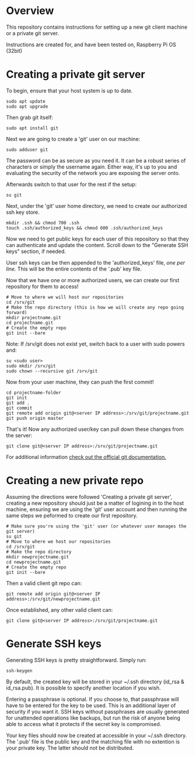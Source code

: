 # Overview
This repository contains instructions for setting up a new git client machine or a private git server.

Instructions are created for, and have been tested on, Raspberry Pi OS (32bit)

# Creating a private git server
To begin, ensure that your host system is up to date.
```
sudo apt update
sudo apt upgrade
```

Then grab git itself:
```
sudo apt install git
```

Next we are going to create a 'git' user on our machine:
```
sudo adduser git
```
The password can be as secure as you need it. It can be a robust series of characters or simply the username again. Either way, it's up to you and evaluating the security of the network you are exposing the server onto.

Afterwards switch to that user for the rest if the setup:
```
su git
```

Next, under the 'git' user home directory, we need to create our authorized ssh key store.
```
mkdir .ssh && chmod 700 .ssh
touch .ssh/authorized_keys && chmod 600 .ssh/authorized_keys
```
Now we need to get public keys for each user of this repository so that they can authenticate and update the content. Scroll down to the "Generate SSH keys" section, if needed.

User ssh keys can be then appended to the 'authorized_keys' file, *one per line.* This will be the entire contents of the '.pub' key file.

Now that we have one or more authorized users, we can create our first repository for them to access!
```
# Move to where we will host our repositories
cd /srv/git
# Make the repo directory (this is how we will create any repo going forward)
mkdir projectname.git
cd projectname.git
# Create the empty repo
git init --bare
```
Note: If /srv/git does not exist yet, switch back to a user with sudo powers and:
```
su <sudo user>
sudo mkdir /srv/git
sudo chown --recursive git /srv/git
```

Now from your user machine, they can push the first commit!
```
cd projectname-folder
git init
git add .
git commit
git remote add origin git@<server IP address>:/srv/git/projectname.git
git push origin master
```

That's it! Now any authorized user/key can pull down these changes from the server:
```
git clone git@<server IP address>:/srv/git/projectname.git
```

For additional information [check out the official git documentation.](https://git-scm.com/book/en/v2/Git-on-the-Server-Setting-Up-the-Server)

# Creating a new private repo
Assuming the directions were followed 'Creating a private git server', creating a new repository should just be a matter of logining in to the host machine, ensuring we are using the 'git' user account and then running the same steps we peformed to create our first repository.

```
# Make sure you're using the 'git' user (or whatever user manages the git server)
su git
# Move to where we host our repositories
cd /srv/git
# Make the repo directory
mkdir newprojectname.git
cd newprojectname.git
# Create the empty repo
git init --bare
```

Then a valid client git repo can:
```
git remote add origin git@<server IP address>:/srv/git/newprojectname.git
```

Once established, any other valid client can:
```
git clone git@<server IP address>:/srv/git/projectname.git
```

# Generate SSH keys
Generating SSH keys is pretty straightforward. Simply run:
```
ssh-keygen
```
By default, the created key will be stored in your ~/.ssh directory (id_rsa & id_rsa.pub). It is possible to specify another location if you wish.

Entering a passphrase is optional. If you choose to, that passphrase will have to be entered for the key to be used. This is an additional layer of security if you want it. SSH keys without passphrases are usually generated for unattended operations like backups, but run the risk of anyone being able to access what it protects if the secret key is compromised.

Your key files should now be created at accessible in your ~/.ssh directory. The '.pub' file is the public key and the matching file with no extention is your private key. The latter should not be distributed.